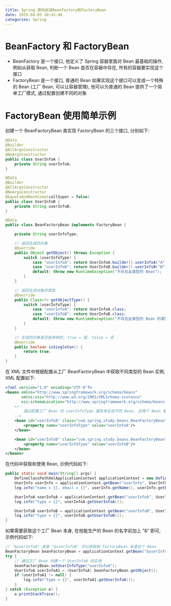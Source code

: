 ```yaml
---
title: Spring-源码阅读BeanFactory和FactoryBean
date: 2019-04-05 10:43:48
categories: Spring
---
```


# BeanFactory 和 FactoryBean

* BeanFactory 是一个接口, 他定义了 Spring 容器里面对 Bean 最基础的操作, 例如从获取 Bean, 判断一个 Bean 是否在容器中存在, 所有的容器要实现这个接口
* FactoryBean 是一个接口, 普通的 Bean 如果实现这个接口可以变成一个特殊的 Bean (工厂 Bean, 可以让容器管理), 他可以为普通的 Bean 提供了一个简单工厂模式, 通过配置创建不同的对象

# FactoryBean 使用简单示例

创建一个 BeanFactoryBean 类实现 FactoryBean 的三个接口, 分别如下:

```java
@Data
@Builder
@AllArgsConstructor
@NoArgsConstructor
public class UserInfoA {
    private String userInfoA;
}
```

<!-- more -->

```java
@Data
@Builder
@AllArgsConstructor
@NoArgsConstructor
@EqualsAndHashCode(callSuper = false)
public class UserInfoB {
    private String userInfoB;
}
```

```java
@Data
public class BeanFactoryBean implements FactoryBean {

    private String userInfoType;

    // 返回生成的对象
    @Override
    public Object getObject() throws Exception {
        switch (userInfoType) {
            case "userInfoA": return UserInfoA.builder().userInfoA("A").build();
            case "userInfoB": return UserInfoB.builder().userInfoB("B").build();
            default: throw new RuntimeException("不存在此类型的 Bean");
        }
    }

    // 返回生成对象的类型
    @Override
    public Class<?> getObjectType() {
        switch (userInfoType) {
            case "userInfoA": return UserInfoA.class;
            case "userInfoB": return UserInfoB.class;
            default: throw new RuntimeException("不存在此类型的 Bean 的类型");
        }
    }

    // 生成的对象是否是单例的, true = 是, false = 否
    @Override
    public boolean isSingleton() {
        return true;
    }
}
```

在 XML 文件中根据配置从工厂 BeanFactoryBean 中获取不同类型的 Bean 实例, XML 配置如下:

```xml
<?xml version="1.0" encoding="UTF-8"?>
<beans xmlns="http://www.springframework.org/schema/beans"
       xmlns:xsi="http://www.w3.org/2001/XMLSchema-instance"
       xsi:schemaLocation="http://www.springframework.org/schema/beans http://www.springframework.org/schema/beans/spring-beans.xsd">
    <!--
        通过配置工厂 Bean 的 userInfoType 属性来生成不同 Bean, 这两个 Bean 都是单实例的
    -->
    <bean id="userInfoA" class="com.spring.study.beans.BeanFactoryBean">
        <property name="userInfoType" value="userInfoA"/>
    </bean>

    <bean id="userInfoB" class="com.spring.study.beans.BeanFactoryBean">
        <property name="userInfoType" value="userInfoB"/>
    </bean>
</beans>
```

在代码中获取和使用 Bean, 示例代码如下:

```java
public static void main(String[] args) {
    DefineClassPathXmlApplicationContext applicationContext = new DefineClassPathXmlApplicationContext("beans/UserBeans.xml");
    UserInfo userInfo = applicationContext.getBean("userInfo", UserInfo.class);
    log.info("name = {}, email = {}", userInfo.getName(), userInfo.getEmail());

    UserInfoA userInfoA = applicationContext.getBean("userInfoA", UserInfoA.class);
    log.info("type = {}", userInfoA.getUserInfoA());

    UserInfoB userInfoB = applicationContext.getBean("userInfoB", UserInfoB.class);
    log.info("type = {}", userInfoB.getUserInfoB());
}
```

如果需要获取这个工厂 Bean 本身, 在他能生产的 Bean 的名字前加上 "&" 即可, 示例代码如下:

```java
// "&userInfoA" 或者 "&userInfoB" 可以获取到 FactoryBean 本身这个 Bean
BeanFactoryBean beanFactoryBean = applicationContext.getBean("&userInfoA", BeanFactoryBean.class);
try {
    // 通过工厂 Bean 创建一个 UserInfoA 的实例
    beanFactoryBean.setUserInfoType("userInfoA");
    UserInfoA userInfoA1 = (UserInfoA) beanFactoryBean.getObject();
    if (userInfoA1 != null) {
        log.info("type = {}", userInfoA1.getUserInfoA());
    }
} catch (Exception e) {
    e.printStackTrace();
}
```